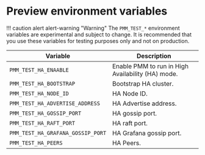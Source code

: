 # Preview environment variables

!!! caution alert alert-warning "Warning"
     The `PMM_TEST_*` environment variables are experimental and subject to change. It is recommended that you use these variables for testing purposes only and not on production.

| Variable                               | Description
| -------------------------------------- | --------------------------------------------------------------------------------------------------------
| `PMM_TEST_HA_ENAABLE`                  | Enable PMM to run in High Availability (HA) mode.
| `PMM_TEST_HA_BOOTSTRAP`                | Bootstrap HA cluster.
| `PMM_TEST_HA_NODE_ID`                  | HA Node ID.
| `PMM_TEST_HA_ADVERTISE_ADDRESS`        | HA Advertise address.
| `PMM_TEST_HA_GOSSIP_PORT`              | HA gossip port.
| `PMM_TEST_HA_RAFT_PORT`                | HA raft port.
| `PMM_TEST_HA_GRAFANA_GOSSIP_PORT`      | HA Grafana gossip port.
| `PMM_TEST_HA_PEERS`                    | HA Peers.
